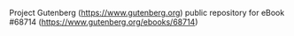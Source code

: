 Project Gutenberg (https://www.gutenberg.org) public repository for eBook #68714 (https://www.gutenberg.org/ebooks/68714)
